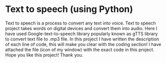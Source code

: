 # Text to speech (using Python)
Text to speech is a process to convert any text into voice. Text to speech project takes words on digital devices and convert them into audio. Here I have used Google-text-to-speech library popularly known as gTTS library to convert text file to .mp3 file.
In this project I have written the description of each line of code, this will make you clear with the coding section!
I have attached the file (icon of my window) with the exact code in this project.   
Hope you like this project!
Thank you.
